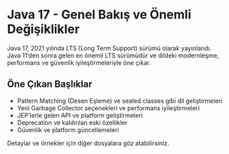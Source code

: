 # Java 17 - Genel Bakış ve Önemli Değişiklikler

Java 17, 2021 yılında LTS (Long Term Support) sürümü olarak yayınlandı. Java 11’den sonra gelen en önemli LTS sürümüdür ve dildeki modernleşme, performans ve güvenlik iyileştirmeleriyle öne çıkar.

## Öne Çıkan Başlıklar

- Pattern Matching (Desen Eşleme) ve sealed classes gibi dil geliştirmeleri
- Yeni Garbage Collector seçenekleri ve performans iyileştirmeleri
- JEP’lerle gelen API ve platform geliştirmeleri
- Deprecation ve kaldırılan eski özellikler
- Güvenlik ve platform güncellemeleri

Detaylar ve örnekler için diğer dosyalara göz atabilirsiniz.
